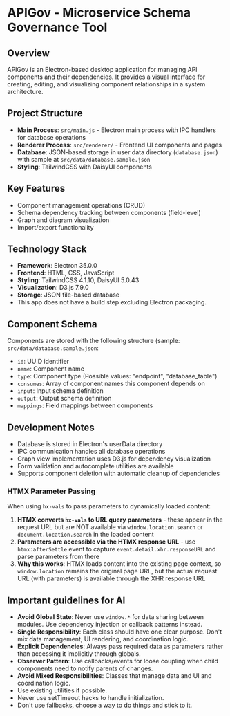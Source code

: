 # APIGov - Microservice Schema Governance Tool

## Overview
APIGov is an Electron-based desktop application for managing API components and their dependencies. It provides a visual interface for creating, editing, and visualizing component relationships in a system architecture.

## Project Structure
- **Main Process**: `src/main.js` - Electron main process with IPC handlers for database operations
- **Renderer Process**: `src/renderer/` - Frontend UI components and pages
- **Database**: JSON-based storage in user data directory (`database.json`) with sample at `src/data/database.sample.json`
- **Styling**: TailwindCSS with DaisyUI components

## Key Features
- Component management operations (CRUD)
- Schema dependency tracking between components (field-level)
- Graph and diagram visualization
- Import/export functionality

## Technology Stack
- **Framework**: Electron 35.0.0
- **Frontend**: HTML, CSS, JavaScript
- **Styling**: TailwindCSS 4.1.10, DaisyUI 5.0.43
- **Visualization**: D3.js 7.9.0
- **Storage**: JSON file-based database
- This app does not have a build step excluding Electron packaging.

## Component Schema
Components are stored with the following structure (sample: `src/data/database.sample.json`:
- `id`: UUID identifier
- `name`: Component name
- `type`: Component type (Possible values: "endpoint", "database_table")
- `consumes`: Array of component names this component depends on
- `input`: Input schema definition
- `output`: Output schema definition
- `mappings`: Field mappings between components

## Development Notes
- Database is stored in Electron's userData directory
- IPC communication handles all database operations
- Graph view implementation uses D3.js for dependency visualization
- Form validation and autocomplete utilities are available
- Supports component deletion with automatic cleanup of dependencies

### HTMX Parameter Passing
When using `hx-vals` to pass parameters to dynamically loaded content:
1. **HTMX converts `hx-vals` to URL query parameters** - these appear in the request URL but are NOT available via `window.location.search` or `document.location.search` in the loaded content
2. **Parameters are accessible via the HTMX response URL** - use `htmx:afterSettle` event to capture `event.detail.xhr.responseURL` and parse parameters from there
3. **Why this works**: HTMX loads content into the existing page context, so `window.location` remains the original page URL, but the actual request URL (with parameters) is available through the XHR response URL

## Important guidelines for AI
- **Avoid Global State**: Never use `window.*` for data sharing between modules. Use dependency injection or callback patterns instead.
- **Single Responsibility**: Each class should have one clear purpose. Don't mix data management, UI rendering, and coordination logic.
- **Explicit Dependencies**: Always pass required data as parameters rather than accessing it implicitly through globals.
- **Observer Pattern**: Use callbacks/events for loose coupling when child components need to notify parents of changes.
- **Avoid Mixed Responsibilities**: Classes that manage data and UI and coordination logic.
- Use existing utilities if possible.
- Never use setTimeout hacks to handle initialization.
- Don't use fallbacks, choose a way to do things and stick to it.